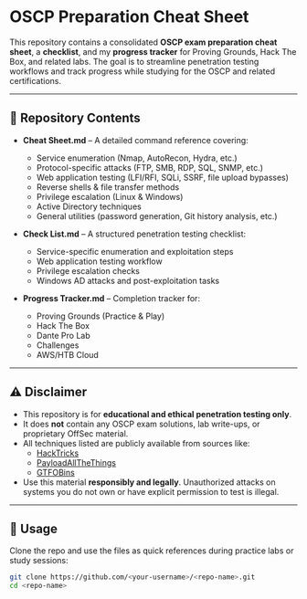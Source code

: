 # OSCP Preparation Cheat Sheet

This repository contains a consolidated **OSCP exam preparation cheat sheet**, a **checklist**, and my **progress tracker** for Proving Grounds, Hack The Box, and related labs. The goal is to streamline penetration testing workflows and track progress while studying for the OSCP and related certifications.

---

## 📂 Repository Contents

- **Cheat Sheet.md** – A detailed command reference covering:
  - Service enumeration (Nmap, AutoRecon, Hydra, etc.)
  - Protocol-specific attacks (FTP, SMB, RDP, SQL, SNMP, etc.)
  - Web application testing (LFI/RFI, SQLi, SSRF, file upload bypasses)
  - Reverse shells & file transfer methods
  - Privilege escalation (Linux & Windows)
  - Active Directory techniques
  - General utilities (password generation, Git history analysis, etc.)

- **Check List.md** – A structured penetration testing checklist:
  - Service-specific enumeration and exploitation steps
  - Web application testing workflow
  - Privilege escalation checks
  - Windows AD attacks and post-exploitation tasks

- **Progress Tracker.md** – Completion tracker for:
  - Proving Grounds (Practice & Play)
  - Hack The Box
  - Dante Pro Lab
  - Challenges
  - AWS/HTB Cloud

---

## ⚠️ Disclaimer

- This repository is for **educational and ethical penetration testing only**.  
- It does **not** contain any OSCP exam solutions, lab write-ups, or proprietary OffSec material.  
- All techniques listed are publicly available from sources like:
  - [HackTricks](https://book.hacktricks.xyz/)
  - [PayloadAllTheThings](https://github.com/swisskyrepo/PayloadsAllTheThings)
  - [GTFOBins](https://gtfobins.github.io/)
- Use this material **responsibly and legally**. Unauthorized attacks on systems you do not own or have explicit permission to test is illegal.

---

## 🚀 Usage

Clone the repo and use the files as quick references during practice labs or study sessions:

```bash
git clone https://github.com/<your-username>/<repo-name>.git
cd <repo-name>

